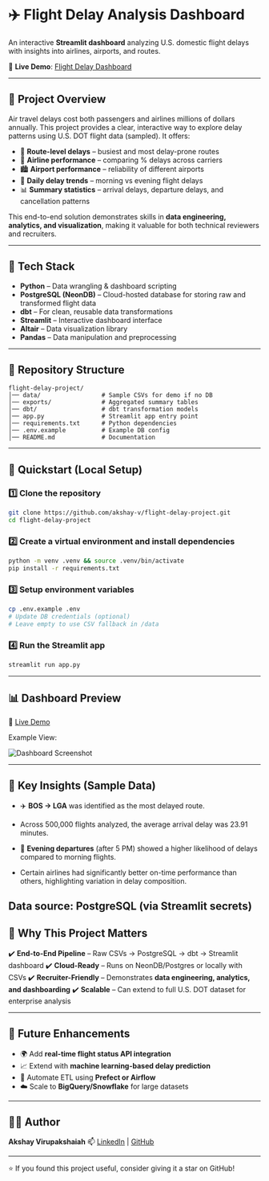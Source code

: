 # ✈️ Flight Delay Analysis Dashboard

An interactive **Streamlit dashboard** analyzing U.S. domestic flight delays with insights into airlines, airports, and routes.

🚀 **Live Demo**: [Flight Delay Dashboard](https://flight-delay-project-nedpwizyahq5z6vay7jna9.streamlit.app)

---

## 📌 Project Overview

Air travel delays cost both passengers and airlines millions of dollars annually. This project provides a clear, interactive way to explore delay patterns using U.S. DOT flight data (sampled). It offers:

* 🛫 **Route-level delays** – busiest and most delay-prone routes
* 🏢 **Airline performance** – comparing % delays across carriers
* 🏙️ **Airport performance** – reliability of different airports
* 📅 **Daily delay trends** – morning vs evening flight delays
* 📊 **Summary statistics** – arrival delays, departure delays, and cancellation patterns

This end-to-end solution demonstrates skills in **data engineering, analytics, and visualization**, making it valuable for both technical reviewers and recruiters.

---

## 🔧 Tech Stack

* **Python** – Data wrangling & dashboard scripting
* **PostgreSQL (NeonDB)** – Cloud-hosted database for storing raw and transformed flight data
* **dbt** – For clean, reusable data transformations
* **Streamlit** – Interactive dashboard interface
* **Altair** – Data visualization library
* **Pandas** – Data manipulation and preprocessing

---

## 📂 Repository Structure

```
flight-delay-project/
│── data/                 # Sample CSVs for demo if no DB
│── exports/              # Aggregated summary tables
│── dbt/                  # dbt transformation models
│── app.py                # Streamlit app entry point
│── requirements.txt      # Python dependencies
│── .env.example          # Example DB config
│── README.md             # Documentation
```

---

## 🚀 Quickstart (Local Setup)

### 1️⃣ Clone the repository

```bash
git clone https://github.com/akshay-v/flight-delay-project.git
cd flight-delay-project
```

### 2️⃣ Create a virtual environment and install dependencies

```bash
python -m venv .venv && source .venv/bin/activate
pip install -r requirements.txt
```

### 3️⃣ Setup environment variables

```bash
cp .env.example .env
# Update DB credentials (optional)
# Leave empty to use CSV fallback in /data
```

### 4️⃣ Run the Streamlit app

```bash
streamlit run app.py
```

---

## 📊 Dashboard Preview

🔗 [Live Demo](https://flight-delay-project-nedpwizyahq5z6vay7jna9.streamlit.app)

Example View:

![Dashboard Screenshot](assets/dashboard.png)

---

## 📑 Key Insights (Sample Data)


* ✈️ **BOS → LGA** was identified as the most delayed route.

* Across 500,000 flights analyzed, the average arrival delay was 23.91 minutes.

* 🌙 **Evening departures** (after 5 PM) showed a higher likelihood of delays compared to morning flights.

* Certain airlines had significantly better on-time performance than others, highlighting variation in delay composition.

Data source: PostgreSQL (via Streamlit secrets)
---

## 🎯 Why This Project Matters

✔️ **End-to-End Pipeline** – Raw CSVs → PostgreSQL → dbt → Streamlit dashboard
✔️ **Cloud-Ready** – Runs on NeonDB/Postgres or locally with CSVs
✔️ **Recruiter-Friendly** – Demonstrates **data engineering, analytics, and dashboarding**
✔️ **Scalable** – Can extend to full U.S. DOT dataset for enterprise analysis

---

## 📌 Future Enhancements

* 🌍 Add **real-time flight status API integration**
* 📈 Extend with **machine learning-based delay prediction**
* 🔄 Automate ETL using **Prefect or Airflow**
* ☁️ Scale to **BigQuery/Snowflake** for large datasets

---

## 👨‍💻 Author

**Akshay Virupakshaiah**
📫 [LinkedIn](https://www.linkedin.com/in/akshay-virupaksha/) | [GitHub](https://github.com/Akshay-Virupaksha)

---

⭐ If you found this project useful, consider giving it a star on GitHub!


